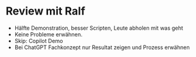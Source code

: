 # Review mit Ralf

- Hälfte Demonstration, besser Scripten, Leute abholen mit was geht
- Keine Probleme erwähnen.
- Skip: Copilot Demo
- Bei ChatGPT Fachkonzept nur Resultat zeigen und Prozess erwähnen
